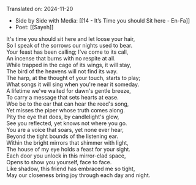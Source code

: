 Translated on: 2024-11-20   
- Side by Side with Media: [[14 - It’s Time you should Sit here  - En-Fa]]
- Poet:  [[Sayeh]]


 It's time you should sit here and let loose your hair,  
 So I speak of the sorrows our nights used to bear.      
 Your feast has been calling; I've come to its call,     
 An incense that burns with no respite at all.           
 While trapped in the cage of its wings, it will stay,   
 The bird of the heavens will not find its way.          
 The harp, at the thought of your touch, starts to play;   
 What songs it will sing when you're near it someday.    
 A lifetime we've waited for dawn's gentle breeze,       
 To carry a message that sets hearts at ease.            
 Woe be to the ear that can hear the reed's song,        
 Yet misses the piper whose truth comes along.           
 Pity the eye that does, by candlelight's glow,          
 See you reflected, yet knows not where you go.          
 You are a voice that soars, yet none ever hear,         
 Beyond the tight bounds of the listening ear.           
 Within the bright mirrors that shimmer with light,      
 The house of my eye holds a feast for your sight.       
 Each door you unlock in this mirror-clad space,         
 Opens to show you yourself, face to face.               
 Like shadow, this friend has embraced me so tight,      
 May our closeness bring joy through each day and night. 